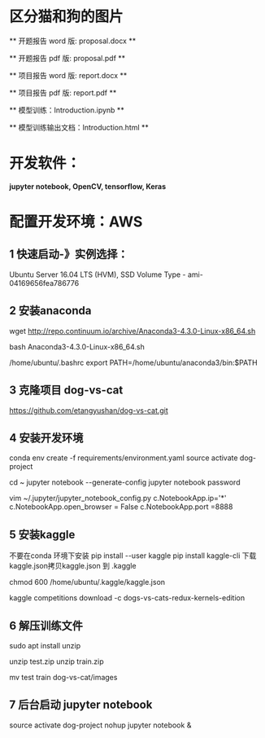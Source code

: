 # 区分猫和狗的图片

** 开题报告 word 版: proposal.docx **

** 开题报告 pdf 版: proposal.pdf **

** 项目报告 word 版: report.docx **

** 项目报告 pdf 版: report.pdf **

** 模型训练：Introduction.ipynb **

** 模型训练输出文档：Introduction.html **

# 开发软件：
**jupyter notebook, OpenCV, tensorflow, Keras**


# 配置开发环境：AWS
## 1 快速启动-》实例选择：
Ubuntu Server 16.04 LTS (HVM), SSD Volume Type - ami-04169656fea786776


## 2 安装anaconda
wget http://repo.continuum.io/archive/Anaconda3-4.3.0-Linux-x86_64.sh

bash Anaconda3-4.3.0-Linux-x86_64.sh

/home/ubuntu/.bashrc
export PATH=/home/ubuntu/anaconda3/bin:$PATH

## 3 克隆项目 dog-vs-cat
https://github.com/etangyushan/dog-vs-cat.git

## 4 安装开发环境
conda env create -f requirements/environment.yaml
source activate dog-project

cd ~
jupyter notebook --generate-config
jupyter notebook password

vim ~/.jupyter/jupyter_notebook_config.py
c.NotebookApp.ip='*'
c.NotebookApp.open_browser = False
c.NotebookApp.port =8888


## 5 安装kaggle
不要在conda 环境下安装
pip install --user kaggle
pip install kaggle-cli
下载kaggle.json拷贝kaggle.json 到 .kaggle

chmod 600 /home/ubuntu/.kaggle/kaggle.json

kaggle competitions download -c dogs-vs-cats-redux-kernels-edition

## 6 解压训练文件
sudo apt install unzip

unzip test.zip 
unzip train.zip

mv test train dog-vs-cat/images



## 7 后台启动 jupyter notebook
source activate dog-project
nohup jupyter notebook &

